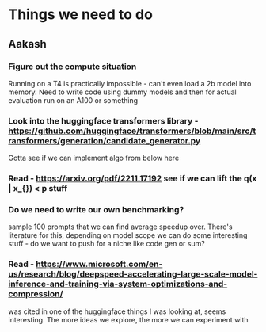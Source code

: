 # Things we need to do 

## Aakash 
### Figure out the compute situation
Running on a T4 is practically impossible - can't even load a 2b model into memory. Need to write code using dummy models and then for actual evaluation run on an A100 or something 
### Look into the huggingface transformers library - https://github.com/huggingface/transformers/blob/main/src/transformers/generation/candidate_generator.py
Gotta see if we can implement algo from below here
### Read - https://arxiv.org/pdf/2211.17192 see if we can lift the q(x | x_{<t>}) < p stuff
### Do we need to write our own benchmarking? 
sample 100 prompts that we can find average speedup over. There's literature for this, depending on model scope we can do some interesting stuff - do we want to push for a niche like code gen or sum? 
### Read - https://www.microsoft.com/en-us/research/blog/deepspeed-accelerating-large-scale-model-inference-and-training-via-system-optimizations-and-compression/
was cited in one of the huggingface things I was looking at, seems interesting. The more ideas we explore, the more we can experiment with 
